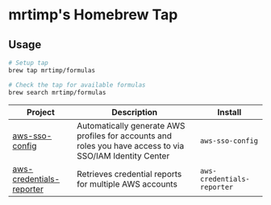 # mrtimp's Homebrew Tap
 
## Usage

```bash
# Setup tap
brew tap mrtimp/formulas

# Check the tap for available formulas
brew search mrtimp/formulas
```

| Project                                                    | Description                                                                     | Install                    |
|------------------------------------------------------------| ------------------------------------------------------------------------------- |----------------------------|
| [aws-sso-config](https://github.com/mrtimp/aws-sso-config) | Automatically generate AWS profiles for accounts and roles you have access to via SSO/IAM Identity Center | `aws-sso-config`           |
 | [aws-credentials-reporter](https://github.com/mrtimp/aws-credentials-reporter) | Retrieves credential reports for multiple AWS accounts                                            | `aws-credentials-reporter` |
